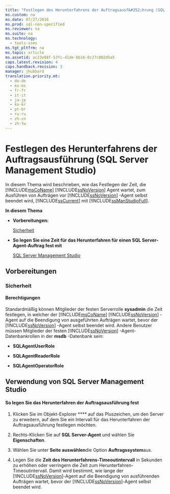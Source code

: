 ```yaml
---
title: "Festlegen des Herunterfahrens der Auftragsausf&#252;hrung (SQL Server Management Studio)"
ms.custom: na
ms.date: 07/27/2016
ms.prod: sql-non-specified
ms.reviewer: na
ms.suite: na
ms.technology: 
  - tools-ssms
ms.tgt_pltfrm: na
ms.topic: article
ms.assetid: ac23e88f-53fc-41de-bb16-0c27c002d5a5
caps.latest.revision: 4
caps.handback.revision: 3
manager: jhubbard
translation.priority.mt: 
  - de-de
  - es-es
  - fr-fr
  - it-it
  - ja-jp
  - ko-kr
  - pt-br
  - ru-ru
  - zh-cn
  - zh-tw
---
```

# Festlegen des Herunterfahrens der Auftragsausf&#252;hrung (SQL Server Management Studio)
In diesem Thema wird beschrieben, wie das Festlegen der Zeit, die [!INCLUDE[msCoName](../content/includes/msCoName_md.md)] [!INCLUDE[ssNoVersion](../content/includes/ssNoVersion_md.md)] Agent wartet, zum Ausführen von Aufträgen vor [!INCLUDE[ssNoVersion](../content/includes/ssNoVersion_md.md)] -Agent selbst beendet wird, [!INCLUDE[ssCurrent](../content/includes/ssCurrent_md.md)] mit [!INCLUDE[ssManStudioFull](../content/includes/ssManStudioFull_md.md)].  
  
**In diesem Thema**  
  
-   **Vorbereitungen:**  
  
    [Sicherheit](#Security)  
  
-   **So legen Sie eine Zeit für das Herunterfahren für einen SQL Server-Agent-Auftrag fest mit**  
  
    [SQL Server Management Studio](#SSMSProcedure)  
  
## <a name="BeforeYouBegin"></a>Vorbereitungen  
  
### <a name="Security"></a>Sicherheit  
  
#### <a name="Permissions"></a>Berechtigungen  
Standardmäßig können Mitglieder der festen Serverrolle **sysadmin** die Zeit festlegen, in welcher der [!INCLUDE[msCoName](../content/includes/msCoName_md.md)] [!INCLUDE[ssNoVersion](../content/includes/ssNoVersion_md.md)] -Agent auf die Beendigung von ausgeführten Aufträgen wartet, bevor der [!INCLUDE[ssNoVersion](../content/includes/ssNoVersion_md.md)] -Agent selbst beendet wird. Andere Benutzer müssen Mitglieder der festen [!INCLUDE[ssNoVersion](../content/includes/ssNoVersion_md.md)] -Agent-Datenbankrollen in der **msdb** -Datenbank sein:  
  
-   **SQLAgentUserRole**  
  
-   **SQLAgentReaderRole**  
  
-   **SQLAgentOperatorRole**  
  
## <a name="SSMSProcedure"></a>Verwendung von SQL Server Management Studio  
  
#### So legen Sie das Herunterfahren der Auftragsausführung fest  
  
1.  Klicken Sie im Objekt-Explorer **** auf das Pluszeichen, um den Server zu erweitern, auf dem Sie ein Intervall für das Herunterfahren der Auftragsausführung festlegen möchten.  
  
2.  Rechts\-Klicken Sie auf **SQL Server-Agent** und wählen Sie **Eigenschaften**.  
  
3.  Wählen Sie unter **Seite auswählen**die Option **Auftragssystem**aus.  
  
4.  Legen Sie die **Zeit des Herunterfahrens\-Timeoutintervall** in Sekunden zu erhöhen oder verringern die Zeit zum Herunterfahren\-Timeoutintervall. Damit wird bestimmt, wie lange der [!INCLUDE[ssNoVersion](../content/includes/ssNoVersion_md.md)]-Agent auf die Beendigung von ausführenden Aufträgen wartet, bevor der [!INCLUDE[ssNoVersion](../content/includes/ssNoVersion_md.md)]-Agent selbst beendet wird.  
  
